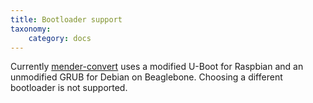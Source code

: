 ```yaml
---
title: Bootloader support
taxonomy:
    category: docs
---
```


Currently [mender-convert](https://github.com/mendersoftware/mender-conversion-tools?target=_blank) uses a modified U-Boot for Raspbian and an unmodified GRUB for Debian on Beaglebone. Choosing a different bootloader is not supported.
